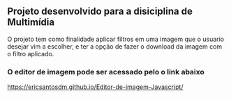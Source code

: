 ## Projeto desenvolvido para a disiciplina de Multimídia

O projeto tem como finalidade aplicar filtros em uma imagem que o usuario desejar vim a escolher, e ter a opção de fazer o download da imagem com o filtro aplicado.

### O editor de imagem pode ser acessado pelo o link abaixo

https://ericsantosdm.github.io/Editor-de-imagem-Javascript/
